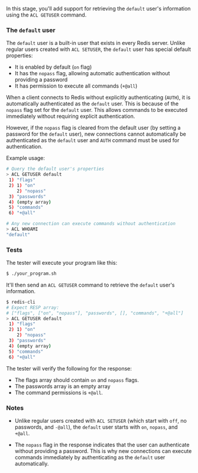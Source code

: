 In this stage, you'll add support for retrieving the `default` user's information using the `ACL GETUSER` command.

### The `default` user

The `default` user is a built-in user that exists in every Redis server. Unlike regular users created with `ACL SETUSER`, the `default` user has special default properties:

- It is enabled by default (`on` flag)
- It has the `nopass` flag, allowing automatic authentication without providing a password
- It has permission to execute all commands (`+@all`)

When a client connects to Redis without explicitly authenticating (`AUTH`), it is automatically authenticated as the `default` user. This is because of the `nopass` flag set for the `default` user. This allows commands to be executed immediately without requiring explicit authentication.

However, if the `nopass` flag is cleared from the default user (by setting a password for the `default` user), new connections cannot automatically be authenticated as the `default` user and `AUTH` command must be used for authentication.

Example usage:

```bash
# Query the default user's properties
> ACL GETUSER default
 1) "flags"
 2) 1) "on"
    2) "nopass"
 3) "passwords"
 4) (empty array)
 5) "commands"
 6) "+@all"

# Any new connection can execute commands without authentication
> ACL WHOAMI
"default"
```

### Tests

The tester will execute your program like this:

```bash
$ ./your_program.sh
```

It'll then send an `ACL GETUSER` command to retrieve the `default` user's information.

```bash
$ redis-cli
# Expect RESP array:
# ["flags", ["on", "nopass"], "passwords", [], "commands", "+@all"]
> ACL GETUSER default
 1) "flags"
 2) 1) "on"
    2) "nopass"
 3) "passwords"
 4) (empty array)
 5) "commands"
 6) "+@all"
```

The tester will verify the following for the response:

- The flags array should contain `on` and `nopass` flags.
- The passwords array is an empty array
- The command permissions is `+@all`.

### Notes

- Unlike regular users created with `ACL SETUSER` (which start with `off`, no passwords, and `-@all`), the `default` user starts with `on`, `nopass`, and `+@all`.

- The `nopass` flag in the response indicates that the user can authenticate without providing a password. This is why new connections can execute commands immediately by authenticating as the `default` user automatically.